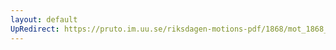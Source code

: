 ```yaml
---
layout: default
UpRedirect: https://pruto.im.uu.se/riksdagen-motions-pdf/1868/mot_1868__ak__171.pdf
---
```

